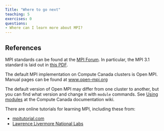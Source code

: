 ```yaml
---
Title: "Where to go next"
teaching: 5
exercises: 0
questions:
- Where can I learn more about MPI?
---
```


## References

MPI standards can be found at the <a href="https://www.mpi-forum.org/docs/">MPI Forum</a>.
In particular, the MPI 3.1 standard is laid out in 
<a href="https://www.mpi-forum.org/docs/mpi-3.1/mpi31-report.pdf">this PDF</a>.

The default MPI implementation on Compute Canada clusters is Open MPI.
Manual pages can be found at
<a href="https://www.open-mpi.org/doc/">www.open-mpi.org</a>

The default version of Open MPI may differ from one cluster to another,
but you can find what version and change it with `module` commands.
See <a href="https://docs.computecanada.ca/wiki/Utiliser_des_modules/en">Using modules</a>
at the Compute Canada documentation wiki.

There are online tutorials for learning MPI, including these from:
* <a href="https://mpitutorial.com/tutorials/">mpitutorial.com</a> 
* <a href="https://computing.llnl.gov/tutorials/mpi/">Lawrence Livermore National Labs</a>

